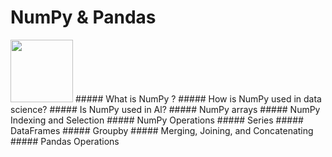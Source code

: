 # NumPy & Pandas
<!-- ![image description or alt text](https://upload.wikimedia.org/wikipedia/commons/thumb/3/31/NumPy_logo_2020.svg/1200px-NumPy_logo_2020.svg.png | width=100) -->
<img src="https://upload.wikimedia.org/wikipedia/commons/thumb/3/31/NumPy_logo_2020.svg/1200px-NumPy_logo_2020.svg.png" height="100">
<!-- ![image description or alt text](https://upload.wikimedia.org/wikipedia/commons/thumb/e/ed/Pandas_logo.svg/2560px-Pandas_logo.svg.png | width=100) -->
##### What is NumPy ?
##### How is NumPy used in data science?
##### Is NumPy used in Al?
##### NumPy arrays
##### NumPy Indexing and Selection
##### NumPy Operations
##### Series
##### DataFrames
##### Groupby
##### Merging, Joining, and Concatenating
##### Pandas Operations
